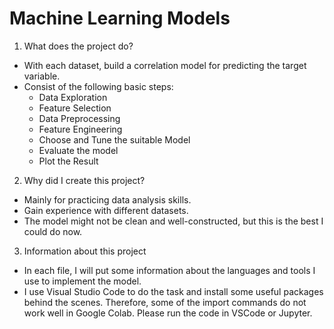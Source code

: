 # Machine Learning Models
1. What does the project do?
- With each dataset, build a correlation model for predicting the target variable.
- Consist of the following basic steps:
    - Data Exploration
    - Feature Selection
    - Data Preprocessing
    - Feature Engineering
    - Choose and Tune the suitable Model
    - Evaluate the model
    - Plot the Result
2. Why did I create this project?
- Mainly for practicing data analysis skills.
- Gain experience with different datasets.
- The model might not be clean and well-constructed, but this is the best I could do now.
3. Information about this project
- In each file, I will put some information about the languages and tools I use to implement the model.
- I use Visual Studio Code to do the task and install some useful packages behind the scenes. Therefore, some of the import commands do not work well in Google Colab. Please run the code in VSCode or Jupyter.
